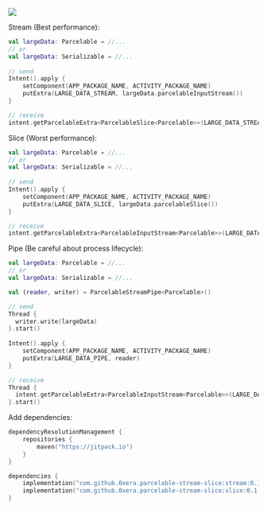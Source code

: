 [![](https://jitpack.io/v/0xera/parcelable-stream-slice.svg)](https://jitpack.io/#0xera/parcelable-stream-slice)


Stream (Best performance):
```kotlin
val largeData: Parcelable = //...
// or
val largeData: Serializable = //...
 
// send    
Intent().apply {
    setComponent(APP_PACKAGE_NAME, ACTIVITY_PACKAGE_NAME)
    putExtra(LARGE_DATA_STREAM, largeData.parcelableInputStream())
}

// receive
intent.getParcelableExtra<ParcelableSlice<Parcelable>>(LARGE_DATA_STREAM)?.join()
```

Slice (Worst performance):
```kotlin
val largeData: Parcelable = //...
// or
val largeData: Serializable = //...
 
// send    
Intent().apply {
    setComponent(APP_PACKAGE_NAME, ACTIVITY_PACKAGE_NAME)
    putExtra(LARGE_DATA_SLICE, largeData.parcelableSlice())
}

// receive
intent.getParcelableExtra<ParcelableInputStream<Parcelable>>(LARGE_DATA_SLICE)?.read()
```

Pipe (Be careful about process lifecycle):
```kotlin
val largeData: Parcelable = //...
// or
val largeData: Serializable = //...

val (reader, writer) = ParcelableStreamPipe<Parcelable>()

// send
Thread {
  writer.write(largeData)
}.start()
    
Intent().apply {
    setComponent(APP_PACKAGE_NAME, ACTIVITY_PACKAGE_NAME)
    putExtra(LARGE_DATA_PIPE, reader)
}

// receive
Thread {
  intent.getParcelableExtra<ParcelableInputStream<Parcelable>>(LARGE_DATA_PIPE)?.read()
}.start()
```


Add dependencies:
```kotlin
dependencyResolutionManagement {
    repositories {
        maven("https://jitpack.io")
    }
}

dependencies {
    implementation("com.github.0xera.parcelable-stream-slice:stream:0.1.1")
    implementation("com.github.0xera.parcelable-stream-slice:slice:0.1.1")
}
```